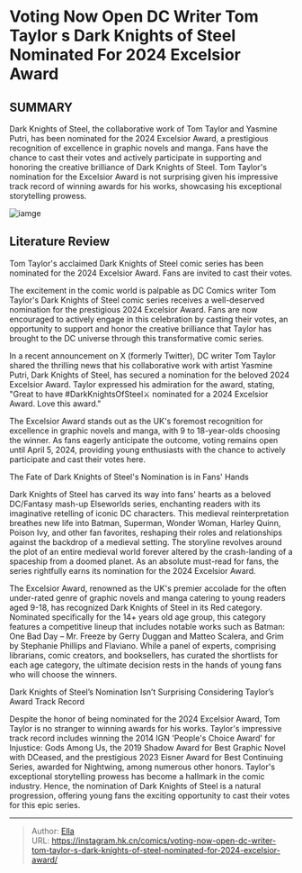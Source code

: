 # Voting Now Open DC Writer Tom Taylor s Dark Knights of Steel Nominated For 2024 Excelsior Award


## SUMMARY 



  Dark Knights of Steel, the collaborative work of Tom Taylor and Yasmine Putri, has been nominated for the 2024 Excelsior Award, a prestigious recognition of excellence in graphic novels and manga.   Fans have the chance to cast their votes and actively participate in supporting and honoring the creative brilliance of Dark Knights of Steel.   Tom Taylor&#39;s nomination for the Excelsior Award is not surprising given his impressive track record of winning awards for his works, showcasing his exceptional storytelling prowess.  

![iamge](https://static1.srcdn.com/wordpress/wp-content/uploads/2023/06/superman-batman-dark-knights-of-steel-castle.jpg)

## Literature Review

Tom Taylor&#39;s acclaimed Dark Knights of Steel comic series has been nominated for the 2024 Excelsior Award. Fans are invited to cast their votes.




The excitement in the comic world is palpable as DC Comics writer Tom Taylor&#39;s Dark Knights of Steel comic series receives a well-deserved nomination for the prestigious 2024 Excelsior Award. Fans are now encouraged to actively engage in this celebration by casting their votes, an opportunity to support and honor the creative brilliance that Taylor has brought to the DC universe through this transformative comic series.




In a recent announcement on X (formerly Twitter), DC writer Tom Taylor shared the thrilling news that his collaborative work with artist Yasmine Putri, Dark Knights of Steel, has secured a nomination for the beloved 2024 Excelsior Award. Taylor expressed his admiration for the award, stating, &#34;Great to have #DarkKnightsOfSteel⚔️ nominated for a 2024 Excelsior Award. Love this award.&#34;


 

The Excelsior Award stands out as the UK&#39;s foremost recognition for excellence in graphic novels and manga, with 9 to 18-year-olds choosing the winner. As fans eagerly anticipate the outcome, voting remains open until April 5, 2024, providing young enthusiasts with the chance to actively participate and cast their votes here.


 The Fate of Dark Knights of Steel&#39;s Nomination is in Fans&#39; Hands 
          




Dark Knights of Steel has carved its way into fans&#39; hearts as a beloved DC/Fantasy mash-up Elseworlds series, enchanting readers with its imaginative retelling of iconic DC characters. This medieval reinterpretation breathes new life into Batman, Superman, Wonder Woman, Harley Quinn, Poison Ivy, and other fan favorites, reshaping their roles and relationships against the backdrop of a medieval setting. The storyline revolves around the plot of an entire medieval world forever altered by the crash-landing of a spaceship from a doomed planet. As an absolute must-read for fans, the series rightfully earns its nomination for the 2024 Excelsior Award.

The Excelsior Award, renowned as the UK&#39;s premier accolade for the often under-rated genre of graphic novels and manga catering to young readers aged 9-18, has recognized Dark Knights of Steel in its Red category. Nominated specifically for the 14&#43; years old age group, this category features a competitive lineup that includes notable works such as Batman: One Bad Day – Mr. Freeze by Gerry Duggan and Matteo Scalera, and Grim by Stephanie Phillips and Flaviano. While a panel of experts, comprising librarians, comic creators, and booksellers, has curated the shortlists for each age category, the ultimate decision rests in the hands of young fans who will choose the winners.






 Dark Knights of Steel’s Nomination Isn’t Surprising Considering Taylor’s Award Track Record 
          

Despite the honor of being nominated for the 2024 Excelsior Award, Tom Taylor is no stranger to winning awards for his works. Taylor&#39;s impressive track record includes winning the 2014 IGN &#39;People&#39;s Choice Award&#39; for Injustice: Gods Among Us, the 2019 Shadow Award for Best Graphic Novel with DCeased, and the prestigious 2023 Eisner Award for Best Continuing Series, awarded for Nightwing, among numerous other honors. Taylor&#39;s exceptional storytelling prowess has become a hallmark in the comic industry. Hence, the nomination of Dark Knights of Steel is a natural progression, offering young fans the exciting opportunity to cast their votes for this epic series.



---

> Author: [Ella](https://instagram.hk.cn/)  
> URL: https://instagram.hk.cn/comics/voting-now-open-dc-writer-tom-taylor-s-dark-knights-of-steel-nominated-for-2024-excelsior-award/  

